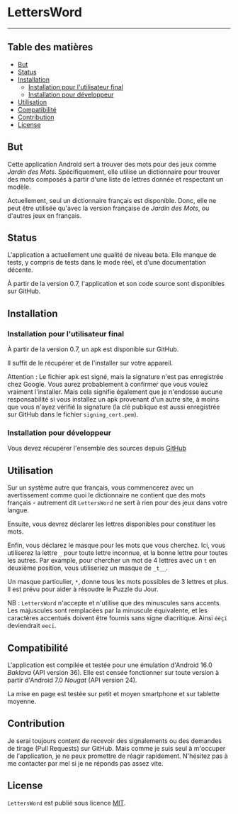 # LettersWord

-----

## Table des matières

* [But](#but)
* [Status](#status)
* [Installation](#installation)
  * [Installation pour l'utilisateur final](#installation-pour-lutilisateur-final)
  * [Installation pour développeur](#installation-pour-développeur)
* [Utilisation](#utilisation)
* [Compatibilité](#compatibilité)
* [Contribution](#contribution)
* [License](#license)

## But

Cette application Android sert à trouver des mots pour des jeux
comme *Jardin des Mots*. Spécifiquement, elle utilise un dictionnaire
pour trouver des mots composés à partir d'une liste de lettres donnée et 
respectant un modèle.

Actuellement, seul un dictionnaire français est disponible. Donc, elle
ne peut être utilisée qu'avec la version française de *Jardin des Mots*,
ou d'autres jeux en français.

## Status

L'application a actuellement une qualité de niveau beta. Elle manque de
tests, y compris de tests dans le mode réel, et d'une documentation
décente.

À partir de la version 0.7, l'application et son code source sont disponibles
sur GitHub.

## Installation

### Installation pour l'utilisateur final

À partir de la version 0.7, un apk est disponible sur GitHub.

Il suffit de le récupérer et de l'installer sur votre appareil.

Attention : Le fichier apk est signé, mais la signature n'est pas
enregistrée chez Google. Vous aurez probablement à confirmer que vous
voulez vraiment l'installer. Mais cela signifie également que je n'endosse
aucune responsabilité si vous installez un apk provenant d'un autre site,
à moins que vous n'ayez vérifié la signature (la clé publique est aussi
enregistrée sur GitHub dans le fichier `signing_cert.pem`).

### Installation pour développeur

Vous devez récupérer l'ensemble des sources depuis [GitHub](https://github.com/s-ball/lettersword.git)

## Utilisation

Sur un système autre que français, vous commencerez avec un avertissement
comme quoi le dictionnaire ne contient que des mots français - autrement 
dit `LettersWord` ne sert à rien pour des jeux dans votre langue.

Ensuite, vous devrez déclarer les lettres disponibles pour constituer
les mots.

Enfin, vous déclarez le masque pour les mots que vous cherchez. Ici, vous
utiliserez la lettre `_` pour toute lettre inconnue, et la bonne lettre
pour toutes les autres. Par example, pour chercher un mot de 4 lettres
avec un `t` en deuxième position, vous utiliseriez un masque de `_t__`.

Un masque particulier, `*`, donne tous les mots possibles de 3 lettres
et plus. Il est prévu pour aider à résoudre le Puzzle du Jour.

NB : `LettersWord` n'accepte et n'utilise que des minuscules sans accents.
Les majuscules sont remplacées par la minuscule équivalente, et les
caractères accentués doivent être fournis sans signe diacritique. Ainsi
`éèçï` deviendrait `eeci`.

## Compatibilité

L'application est compilée et testée pour une émulation d'Android 16.0
*Baklava* (API version 36). Elle est censée fonctionner sur toute version
à partir d'Android 7.0 *Nougat* (API version 24).

La mise en page est testée sur petit et moyen smartphone et sur tablette
moyenne.

## Contribution

Je serai toujours content de recevoir des signalements ou des demandes de
tirage (Pull Requests) sur GitHub. Mais comme je suis seul à m'occuper de
l'application, je ne peux promettre de réagir rapidement. N'hésitez pas à
me contacter par mel si je ne réponds pas assez vite.

## License

`LettersWord` est publié sous licence [MIT](https://spdx.org/licenses/MIT.html).